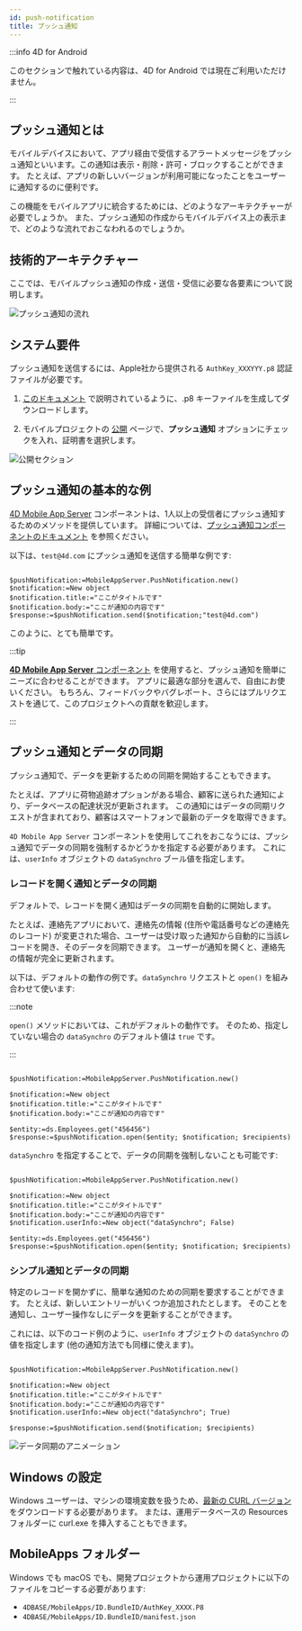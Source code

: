 ```yaml
---
id: push-notification
title: プッシュ通知
---
```


:::info 4D for Android

このセクションで触れている内容は、4D for Android では現在ご利用いただけません。

:::

## プッシュ通知とは

モバイルデバイスにおいて、アプリ経由で受信するアラートメッセージをプッシュ通知といいます。この通知は表示・削除・許可・ブロックすることができます。 たとえば、アプリの新しいバージョンが利用可能になったことをユーザーに通知するのに便利です。

この機能をモバイルアプリに統合するためには、どのようなアーキテクチャーが必要でしょうか。 また、プッシュ通知の作成からモバイルデバイス上の表示まで、どのような流れでおこなわれるのでしょうか。

## 技術的アーキテクチャー

ここでは、モバイルプッシュ通知の作成・送信・受信に必要な各要素について説明します。

![プッシュ通知の流れ](img/4D-for-ios-push-notification.png)

## システム要件

プッシュ通知を送信するには、Apple社から提供される `AuthKey_XXXYYY.p8` 認証ファイルが必要です。

1. [このドキュメント](https://github.com/4d-for-ios/4D-Mobile-App-Server/blob/master/Documentation/Generate_p8.md) で説明されているように、.p8 キーファイルを生成してダウンロードします。

2. モバイルプロジェクトの [公開](../project-definition/publishing.md) ページで、**プッシュ通知** オプションにチェックを入れ、証明書を選択します。

![公開セクション](img/push-notification-publishing-section.png)


## プッシュ通知の基本的な例

[4D Mobile App Server](https://github.com/4d-for-ios/4D-Mobile-App-Server/tree/master) コンポーネントは、1人以上の受信者にプッシュ通知するためのメソッドを提供しています。 詳細については、[プッシュ通知コンポーネントのドキュメント](https://github.com/4d-for-ios/4D-Mobile-App-Server/blob/master/Documentation/Classes/PushNotification.md) を参照ください。

以下は、`test@4d.com` にプッシュ通知を送信する簡単な例です:

```4d

$pushNotification:=MobileAppServer.PushNotification.new() 
$notification:=New object 
$notification.title:="ここがタイトルです" 
$notification.body:="ここが通知の内容です" 
$response:=$pushNotification.send($notification;"test@4d.com")

```

このように、とても簡単です。

:::tip

[**4D Mobile App Server** コンポーネント](https://github.com/4d-for-ios/4D-Mobile-App-Server/blob/master/Documentation/Classes/PushNotification.md) を使用すると、プッシュ通知を簡単にニーズに合わせることができます。 アプリに最適な部分を選んで、自由にお使いください。 もちろん、フィードバックやバグレポート、さらにはプルリクエストを通じて、このプロジェクトへの貢献を歓迎します。

:::

## プッシュ通知とデータの同期

プッシュ通知で、データを更新するための同期を開始することもできます。

たとえば、アプリに荷物追跡オプションがある場合、顧客に送られた通知により、データベースの配達状況が更新されます。 この通知にはデータの同期リクエストが含まれており、顧客はスマートフォンで最新のデータを取得できます。

`4D Mobile App Server` コンポーネントを使用してこれをおこなうには、プッシュ通知でデータの同期を強制するかどうかを指定する必要があります。 これには、`userInfo` オブジェクトの `dataSynchro` ブール値を指定します。

### レコードを開く通知とデータの同期

デフォルトで、レコードを開く通知はデータの同期を自動的に開始します。

たとえば、連絡先アプリにおいて、連絡先の情報 (住所や電話番号などの連絡先のレコード) が変更された場合、ユーザーは受け取った通知から自動的に当該レコードを開き、そのデータを同期できます。 ユーザーが通知を開くと、連絡先の情報が完全に更新されます。

以下は、デフォルトの動作の例です。`dataSynchro` リクエストと `open()` を組み合わせて使います:

:::note

`open()` メソッドにおいては、これがデフォルトの動作です。 そのため、指定していない場合の `dataSynchro` のデフォルト値は `true` です。

:::

```4d

$pushNotification:=MobileAppServer.PushNotification.new()

$notification:=New object
$notification.title:="ここがタイトルです" 
$notification.body:="ここが通知の内容です" 

$entity:=ds.Employees.get("456456")
$response:=$pushNotification.open($entity; $notification; $recipients)

```

`dataSynchro` を指定することで、データの同期を強制しないことも可能です:

```4d

$pushNotification:=MobileAppServer.PushNotification.new()

$notification:=New object
$notification.title:="ここがタイトルです" 
$notification.body:="ここが通知の内容です" 
$notification.userInfo:=New object("dataSynchro"; False)

$entity:=ds.Employees.get("456456")
$response:=$pushNotification.open($entity; $notification; $recipients)

```

### シンプル通知とデータの同期

特定のレコードを開かずに、簡単な通知のための同期を要求することができます。 たとえば、新しいエントリーがいくつか追加されたとします。 そのことを通知し、ユーザー操作なしにデータを更新することができます。

これには、以下のコード例のように、`userInfo` オブジェクトの `dataSynchro` の値を指定します (他の通知方法でも同様に使えます)。

```4d

$pushNotification:=MobileAppServer.PushNotification.new()

$notification:=New object
$notification.title:="ここがタイトルです" 
$notification.body:="ここが通知の内容です" 
$notification.userInfo:=New object("dataSynchro"; True)

$response:=$pushNotification.send($notification; $recipients)

```
![データ同期のアニメーション](img/pushandSynchro.gif)

## Windows の設定

Windows ユーザーは、マシンの環境変数を扱うため、[最新の CURL バージョン](https://curl.se/download.html) をダウンロードする必要があります。 または、運用データベースの Resources フォルダーに curl.exe を挿入することもできます。

## MobileApps フォルダー

Windows でも macOS でも、開発プロジェクトから運用プロジェクトに以下のファイルをコピーする必要があります:

- `4DBASE/MobileApps/ID.BundleID/AuthKey_XXXX.P8`
- `4DBASE/MobileApps/ID.BundleID/manifest.json`


